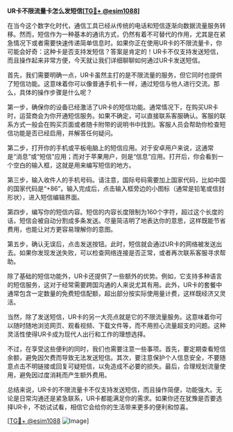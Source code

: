 **UR卡不限流量卡怎么发短信[[TG💪+ @esim1088](https://t.me/s/esim1088)]**

在当今这个数字化时代，通信工具已经从传统的电话和短信逐渐向数据流量服务转移。然而，短信作为一种基本的通讯方式，仍然有着不可替代的作用，尤其是在紧急情况下或者需要快速传递简单信息时。如果你正在使用UR卡的不限流量卡，你可能会好奇：这种卡是否支持发短信？答案是肯定的！UR卡不仅支持发送短信，而且操作起来非常方便，今天就让我们详细聊聊如何通过UR卡发送短信。

首先，我们需要明确一点，UR卡虽然主打的是不限流量的服务，但它同时也提供了短信功能。这意味着你可以像普通手机卡一样，通过短信与他人进行交流。那么，具体的操作步骤是什么呢？

第一步，确保你的设备已经激活了UR卡的短信功能。通常情况下，在购买UR卡时，运营商会为你开通短信服务。如果不确定，可以直接联系客服确认。客服的联系方式一般会在购买页面或者随卡附带的说明书中找到。客服人员会帮助你检查短信功能是否已经启用，并解答任何疑问。

第二步，打开你的手机或平板电脑上的短信应用。对于安卓用户来说，这通常是“消息”或“短信”应用；而对于苹果用户，则是“信息”应用。打开后，你会看到一个空白的输入框，这就是用来编写短信的地方。

第三步，输入收件人的手机号码。请注意，国际号码需要加上国家代码，比如中国的国家代码是“+86”。输入完成后，点击输入框旁边的小图标（通常是铅笔或信封形状），进入短信编辑界面。

第四步，编写你的短信内容。短信的内容长度限制为160个字符，超过这个长度的话，短信会被自动分割成多条发送。尽量简洁明了地表达你的意思，这样既能节省费用，也能让对方更容易理解你的意图。

第五步，确认无误后，点击发送按钮。此时，短信就会通过UR卡的网络被发送出去。如果你发现发送失败，可以检查网络连接是否正常，或者再次联系客服寻求帮助。

除了基础的短信功能外，UR卡还提供了一些额外的优势。例如，它支持多种语言的短信服务，这对于经常需要跨国沟通的人来说尤其有用。此外，UR卡的套餐中通常包含一定数量的免费短信配额，超出部分按实际使用量计费，这样既经济又灵活。

当然，除了发送短信，UR卡的另一大亮点就是它的不限流量服务。这意味着你可以随时随地浏览网页、观看视频、下载文件等，而不用担心流量超支的问题。这种灵活性使得UR卡成为现代人出行和工作的理想选择。

不过，在享受这些便利的同时，我们也需要注意一些事项。首先，要定期查看短信余额，避免因欠费而导致无法发送短信。其次，要注意保护个人信息安全，不要随意点击不明链接或回复可疑短信，以免造成不必要的损失。最后，合理规划流量使用，避免因过度消耗而产生额外费用。

总结来说，UR卡的不限流量卡不仅支持发送短信，而且操作简便，功能强大。无论是日常沟通还是紧急联系，UR卡都能满足你的需求。如果你还在犹豫是否要选择UR卡，不妨试试看，相信它会给你的生活带来更多的便利和惊喜。

[[TG💪+ @esim1088](https://t.me/s/esim1088) ![Image](https://i.postimg.cc/4NQfJmqS/Snipaste-2025-05-13-00-14-12.png)]